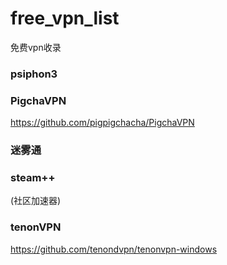 # free_vpn_list
免费vpn收录
### psiphon3

### PigchaVPN
https://github.com/pigpigchacha/PigchaVPN

### 迷雾通


### steam++
(社区加速器)
### tenonVPN
https://github.com/tenondvpn/tenonvpn-windows
